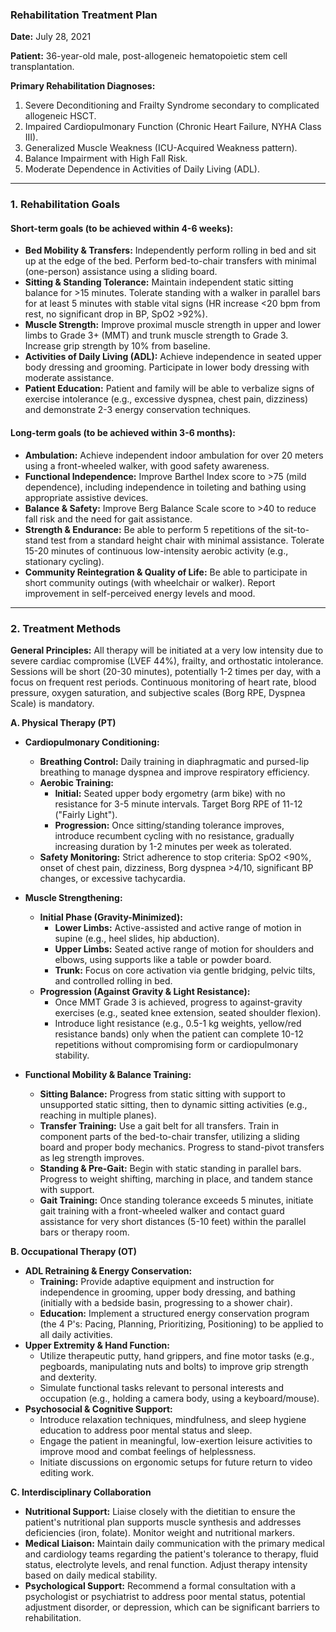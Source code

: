 ### Rehabilitation Treatment Plan

**Date:** July 28, 2021

**Patient:** 36-year-old male, post-allogeneic hematopoietic stem cell transplantation.

**Primary Rehabilitation Diagnoses:**
1.  Severe Deconditioning and Frailty Syndrome secondary to complicated allogeneic HSCT.
2.  Impaired Cardiopulmonary Function (Chronic Heart Failure, NYHA Class III).
3.  Generalized Muscle Weakness (ICU-Acquired Weakness pattern).
4.  Balance Impairment with High Fall Risk.
5.  Moderate Dependence in Activities of Daily Living (ADL).

---

### 1. Rehabilitation Goals

#### Short-term goals (to be achieved within 4-6 weeks):
*   **Bed Mobility & Transfers:** Independently perform rolling in bed and sit up at the edge of the bed. Perform bed-to-chair transfers with minimal (one-person) assistance using a sliding board.
*   **Sitting & Standing Tolerance:** Maintain independent static sitting balance for >15 minutes. Tolerate standing with a walker in parallel bars for at least 5 minutes with stable vital signs (HR increase <20 bpm from rest, no significant drop in BP, SpO2 >92%).
*   **Muscle Strength:** Improve proximal muscle strength in upper and lower limbs to Grade 3+ (MMT) and trunk muscle strength to Grade 3. Increase grip strength by 10% from baseline.
*   **Activities of Daily Living (ADL):** Achieve independence in seated upper body dressing and grooming. Participate in lower body dressing with moderate assistance.
*   **Patient Education:** Patient and family will be able to verbalize signs of exercise intolerance (e.g., excessive dyspnea, chest pain, dizziness) and demonstrate 2-3 energy conservation techniques.

#### Long-term goals (to be achieved within 3-6 months):
*   **Ambulation:** Achieve independent indoor ambulation for over 20 meters using a front-wheeled walker, with good safety awareness.
*   **Functional Independence:** Improve Barthel Index score to >75 (mild dependence), including independence in toileting and bathing using appropriate assistive devices.
*   **Balance & Safety:** Improve Berg Balance Scale score to >40 to reduce fall risk and the need for gait assistance.
*   **Strength & Endurance:** Be able to perform 5 repetitions of the sit-to-stand test from a standard height chair with minimal assistance. Tolerate 15-20 minutes of continuous low-intensity aerobic activity (e.g., stationary cycling).
*   **Community Reintegration & Quality of Life:** Be able to participate in short community outings (with wheelchair or walker). Report improvement in self-perceived energy levels and mood.

---

### 2. Treatment Methods

**General Principles:** All therapy will be initiated at a very low intensity due to severe cardiac compromise (LVEF 44%), frailty, and orthostatic intolerance. Sessions will be short (20-30 minutes), potentially 1-2 times per day, with a focus on frequent rest periods. Continuous monitoring of heart rate, blood pressure, oxygen saturation, and subjective scales (Borg RPE, Dyspnea Scale) is mandatory.

**A. Physical Therapy (PT)**

*   **Cardiopulmonary Conditioning:**
    *   **Breathing Control:** Daily training in diaphragmatic and pursed-lip breathing to manage dyspnea and improve respiratory efficiency.
    *   **Aerobic Training:**
        *   **Initial:** Seated upper body ergometry (arm bike) with no resistance for 3-5 minute intervals. Target Borg RPE of 11-12 ("Fairly Light").
        *   **Progression:** Once sitting/standing tolerance improves, introduce recumbent cycling with no resistance, gradually increasing duration by 1-2 minutes per week as tolerated.
    *   **Safety Monitoring:** Strict adherence to stop criteria: SpO2 <90%, onset of chest pain, dizziness, Borg dyspnea >4/10, significant BP changes, or excessive tachycardia.

*   **Muscle Strengthening:**
    *   **Initial Phase (Gravity-Minimized):**
        *   **Lower Limbs:** Active-assisted and active range of motion in supine (e.g., heel slides, hip abduction).
        *   **Upper Limbs:** Seated active range of motion for shoulders and elbows, using supports like a table or powder board.
        *   **Trunk:** Focus on core activation via gentle bridging, pelvic tilts, and controlled rolling in bed.
    *   **Progression (Against Gravity & Light Resistance):**
        *   Once MMT Grade 3 is achieved, progress to against-gravity exercises (e.g., seated knee extension, seated shoulder flexion).
        *   Introduce light resistance (e.g., 0.5-1 kg weights, yellow/red resistance bands) only when the patient can complete 10-12 repetitions without compromising form or cardiopulmonary stability.

*   **Functional Mobility & Balance Training:**
    *   **Sitting Balance:** Progress from static sitting with support to unsupported static sitting, then to dynamic sitting activities (e.g., reaching in multiple planes).
    *   **Transfer Training:** Use a gait belt for all transfers. Train in component parts of the bed-to-chair transfer, utilizing a sliding board and proper body mechanics. Progress to stand-pivot transfers as leg strength improves.
    *   **Standing & Pre-Gait:** Begin with static standing in parallel bars. Progress to weight shifting, marching in place, and tandem stance with support.
    *   **Gait Training:** Once standing tolerance exceeds 5 minutes, initiate gait training with a front-wheeled walker and contact guard assistance for very short distances (5-10 feet) within the parallel bars or therapy room.

**B. Occupational Therapy (OT)**

*   **ADL Retraining & Energy Conservation:**
    *   **Training:** Provide adaptive equipment and instruction for independence in grooming, upper body dressing, and bathing (initially with a bedside basin, progressing to a shower chair).
    *   **Education:** Implement a structured energy conservation program (the 4 P's: Pacing, Planning, Prioritizing, Positioning) to be applied to all daily activities.
*   **Upper Extremity & Hand Function:**
    *   Utilize therapeutic putty, hand grippers, and fine motor tasks (e.g., pegboards, manipulating nuts and bolts) to improve grip strength and dexterity.
    *   Simulate functional tasks relevant to personal interests and occupation (e.g., holding a camera body, using a keyboard/mouse).
*   **Psychosocial & Cognitive Support:**
    *   Introduce relaxation techniques, mindfulness, and sleep hygiene education to address poor mental status and sleep.
    *   Engage the patient in meaningful, low-exertion leisure activities to improve mood and combat feelings of helplessness.
    *   Initiate discussions on ergonomic setups for future return to video editing work.

**C. Interdisciplinary Collaboration**

*   **Nutritional Support:** Liaise closely with the dietitian to ensure the patient's nutritional plan supports muscle synthesis and addresses deficiencies (iron, folate). Monitor weight and nutritional markers.
*   **Medical Liaison:** Maintain daily communication with the primary medical and cardiology teams regarding the patient's tolerance to therapy, fluid status, electrolyte levels, and renal function. Adjust therapy intensity based on daily medical stability.
*   **Psychological Support:** Recommend a formal consultation with a psychologist or psychiatrist to address poor mental status, potential adjustment disorder, or depression, which can be significant barriers to rehabilitation.